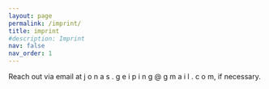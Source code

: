 ```yaml
---
layout: page
permalink: /imprint/
title: imprint
#description: Imprint
nav: false
nav_order: 1
---
```


Reach out via email at j o n a s . g e i p i n g @ g m a i l . c o m,  if necessary.
